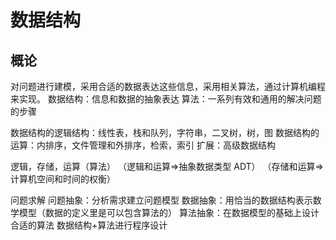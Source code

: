 # 数据结构

## 概论

对问题进行建模，采用合适的数据表达这些信息，采用相关算法，通过计算机编程来实现。
数据结构：信息和数据的抽象表达
算法：一系列有效和通用的解决问题的步骤

数据结构的逻辑结构：线性表，栈和队列，字符串，二叉树，树，图
数据结构的运算：内排序，文件管理和外排序，检索，索引
扩展：高级数据结构

逻辑，存储，运算（算法）
（逻辑和运算=>抽象数据类型 ADT）
（存储和运算=>计算机空间和时间的权衡）

问题求解
问题抽象：分析需求建立问题模型
数据抽象：用恰当的数据结构表示数学模型（数据的定义里是可以包含算法的）
算法抽象：在数据模型的基础上设计合适的算法
数据结构+算法进行程序设计
